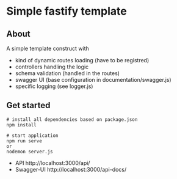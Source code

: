 # Simple fastify template

## About

A simple template construct with
- kind of dynamic routes loading (have to be registred)
- controllers handling the logic
- schema validation (handled in the routes)
- swagger UI (base configuration in documentation/swagger.js)
- specific logging (see logger.js)

## Get started

```
# install all dependencies based on package.json
npm install

# start application
npm run serve
or
nodemon server.js

```

- API http://localhost:3000/api/
- Swagger-UI http://localhost:3000/api-docs/





